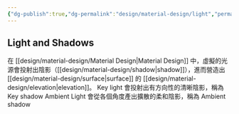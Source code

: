 ```yaml
---
{"dg-publish":true,"dg-permalink":"design/material-design/light","permalink":"/design/material-design/light/"}
---
```


## Light and Shadows
在 [[design/material-design/Material Design\|Material Design]] 中，虛擬的光源會投射出陰影（[[design/material-design/shadow\|shadow]]），進而營造出 [[design/material-design/surface\|surface]] 的 [[design/material-design/elevation\|elevation]]。
Key light 會投射出有方向性的清晰陰影，稱為 Key shadow
Ambient Light 會從各個角度產出擴散的柔和陰影，稱為 Ambient shadow